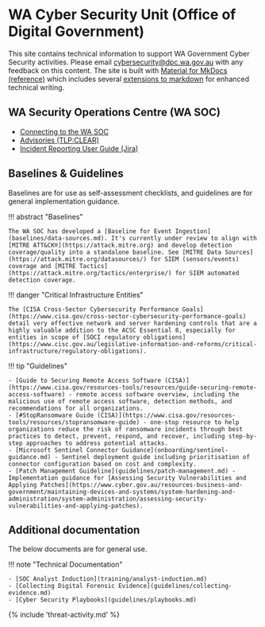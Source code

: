 # WA Cyber Security Unit (Office of Digital Government)

This site contains technical information to support WA Government Cyber Security activities. Please email [cybersecurity@dpc.wa.gov.au](mailto:cybersecurity@dpc.wa.gov.au) with any feedback on this content. The site is built with [Material for MkDocs (reference)](https://squidfunk.github.io/mkdocs-material/reference/) which includes several [extensions to markdown](https://squidfunk.github.io/mkdocs-material/setup/extensions/) for enhanced technical writing.

## WA Security Operations Centre (WA SOC)

- [Connecting to the WA SOC](onboarding.md)
- [Advisories (TLP:CLEAR)](advisories.md)
- [Incident Reporting User Guide (Jira)](guidelines/incident-reporting.md)

## Baselines & Guidelines

Baselines are for use as self-assessment checklists, and guidelines are for general implementation guidance.

!!! abstract "Baselines"

    The WA SOC has developed a [Baseline for Event Ingestion](baselines/data-sources.md). It's currently under review to align with [MITRE ATT&CK®](https://attack.mitre.org) and develop detection coverage/quality into a standalone baseline. See [MITRE Data Sources](https://attack.mitre.org/datasources/) for SIEM (sensors/events) coverage and [MITRE Tactics](https://attack.mitre.org/tactics/enterprise/) for SIEM automated detection coverage.

!!! danger "Critical Infrastructure Entities"

    The [CISA Cross-Sector Cybersecurity Performance Goals](https://www.cisa.gov/cross-sector-cybersecurity-performance-goals) detail very effective network and server hardening controls that are a highly valuable addition to the ACSC Essential 8, especially for entities in scope of [SOCI regulatory obligations](https://www.cisc.gov.au/legislative-information-and-reforms/critical-infrastructure/regulatory-obligations).

!!! tip "Guidelines"

    - [Guide to Securing Remote Access Software (CISA)](https://www.cisa.gov/resources-tools/resources/guide-securing-remote-access-software) - remote access software overview, including the malicious use of remote access software, detection methods, and recommendations for all organizations.
    - [#StopRansomware Guide (CISA)](https://www.cisa.gov/resources-tools/resources/stopransomware-guide) - one-stop resource to help organizations reduce the risk of ransomware incidents through best practices to detect, prevent, respond, and recover, including step-by-step approaches to address potential attacks.
    - [Microsoft Sentinel Connector Guidance](onboarding/sentinel-guidance.md) - Sentinel deployment guide including prioritisation of connector configuration based on cost and complexity.
    - [Patch Management Guideline](guidelines/patch-management.md) - Implementation guidance for [Assessing Security Vulnerabilities and Applying Patches](https://www.cyber.gov.au/resources-business-and-government/maintaining-devices-and-systems/system-hardening-and-administration/system-administration/assessing-security-vulnerabilities-and-applying-patches).

## Additional documentation

The below documents are for general use.

!!! note "Technical Documentation"

    - [SOC Analyst Induction](training/analyst-induction.md)
    - [Collecting Digital Forensic Evidence](guidelines/collecting-evidence.md)
    - [Cyber Security Playbooks](guidelines/playbooks.md)

{% include 'threat-activity.md' %}

<script>
    if (window.location.hash && window.location.hash[1] === "/") {
        var location_parts = window.location.hash.slice(1).split("?id=");
        window.location.hash = '';
        if (location_parts[1]) {
            window.location.hash = location_parts[1];
        }
        window.location.pathname = window.location.pathname + location_parts[0].replace(".md", "");
    }
</script>
